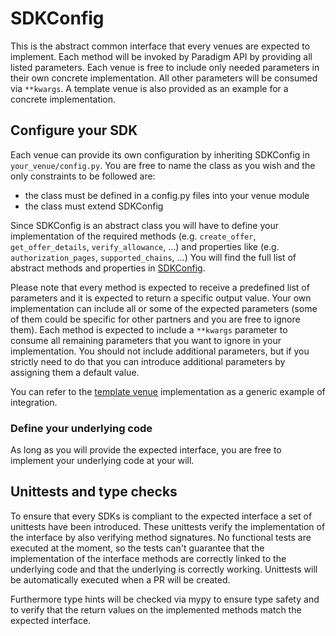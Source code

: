 # SDKConfig

This is the abstract common interface that every venues are expected to
implement. Each method will be invoked by Paradigm API by providing all
listed parameters. Each venue is free to include only needed parameters
in their own concrete implementation. All other parameters will be
consumed via `**kwargs`. A template venue is also provided as an
example for a concrete implementation.

## Configure your SDK

Each venue can provide its own configuration by inheriting SDKConfig in
`your_venue/config.py`. You are free to name the class as you wish and
the only constraints to be followed are:
- the class must be defined in a config.py files into your venue module
- the class must extend SDKConfig

Since SDKConfig is an abstract class you will have to define your
implementation of the required methods (e.g. `create_offer`,
`get_offer_details`, `verify_allowance`, ...) and properties like
(e.g. `authorization_pages`, `supported_chains`, ...) You will find the
full list of abstract methods and properties in
[SDKConfig](../sdk_commons/sdk_commons/config.py).

Please note that every method is expected to receive a predefined list
of parameters and it is expected to return a specific output value.
Your own implementation can include all or some of the expected
parameters (some of them could be specific for other partners and you
are free to ignore them). Each method is expected to include a
`**kwargs` parameter to consume all remaining parameters that you want
to ignore in your implementation. You should not include additional
parameters, but if you strictly need to do that you can introduce
additional parameters by assigning them a default value.

You can refer to the [template venue](../template/template/config.py)
implementation as a generic example of integration.

### Define your underlying code

As long as you will provide the expected interface, you are free to
implement your underlying code at your will.

## Unittests and type checks

To ensure that every SDKs is compliant to the expected interface a set
of unittests have been introduced. These unittests verify the
implementation of the interface by also verifying method signatures. No
functional tests are executed at the moment, so the tests can't
guarantee that the implementation of the interface methods are
correctly linked to the underlying code and that the underlying is
correctly working. Unittests will be automatically executed when a PR
will be created.

Furthermore type hints will be checked via mypy to ensure type safety
and to verify that the return values on the implemented methods match
the expected interface.

